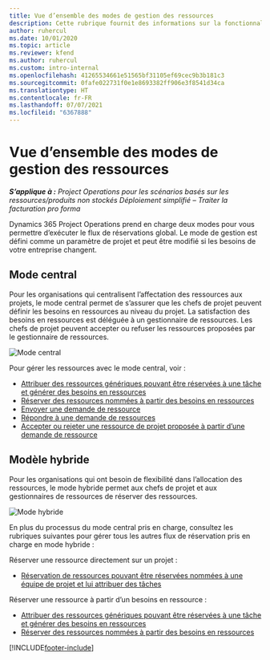 ```yaml
---
title: Vue d’ensemble des modes de gestion des ressources
description: Cette rubrique fournit des informations sur la fonctionnalité de gestion des ressources dans Dynamics 365 Project Operations.
author: ruhercul
ms.date: 10/01/2020
ms.topic: article
ms.reviewer: kfend
ms.author: ruhercul
ms.custom: intro-internal
ms.openlocfilehash: 41265534661e51565bf31105ef69cec9b3b181c3
ms.sourcegitcommit: 0fafe022731f0e1e8693382ff906e3f8541d34ca
ms.translationtype: HT
ms.contentlocale: fr-FR
ms.lasthandoff: 07/07/2021
ms.locfileid: "6367888"
---
```

# <a name="resource-management-modes-overview"></a>Vue d’ensemble des modes de gestion des ressources

_**S’applique à :** Project Operations pour les scénarios basés sur les ressources/produits non stockés Déploiement simplifié – Traiter la facturation pro forma_


Dynamics 365 Project Operations prend en charge deux modes pour vous permettre d’exécuter le flux de réservations global. Le mode de gestion est défini comme un paramètre de projet et peut être modifié si les besoins de votre entreprise changent.    

## <a name="central-mode"></a>Mode central
Pour les organisations qui centralisent l’affectation des ressources aux projets, le mode central permet de s’assurer que les chefs de projet peuvent définir les besoins en ressources au niveau du projet. La satisfaction des besoins en ressources est déléguée à un gestionnaire de ressources. Les chefs de projet peuvent accepter ou refuser les ressources proposées par le gestionnaire de ressources.

![Mode central](./media/resource-management-central.png)

Pour gérer les ressources avec le mode central, voir :

- [Attribuer des ressources génériques pouvant être réservées à une tâche et générer des besoins en ressources](/dynamics365/project-service/assign-generic-bookable-resource)
- [Réserver des ressources nommées à partir des besoins en ressources](/dynamics365/project-service/book-named-resource)
- [Envoyer une demande de ressource](/dynamics365/project-service/submit-resource-request)
- [Répondre à une demande de ressources](/dynamics365/project-service/resource-management-fulfill-requests)
- [Accepter ou rejeter une ressource de projet proposée à partir d’une demande de ressource](/dynamics365/project-service/accept-reject-proposed-resource)

## <a name="hybrid-mode"></a>Modèle hybride
Pour les organisations qui ont besoin de flexibilité dans l’allocation des ressources, le mode hybride permet aux chefs de projet et aux gestionnaires de ressources de réserver des ressources.

![Mode hybride](./media/resource-management-hybrid.png)

En plus du processus du mode central pris en charge, consultez les rubriques suivantes pour gérer tous les autres flux de réservation pris en charge en mode hybride :

Réserver une ressource directement sur un projet :
- [Réservation de ressources pouvant être réservées nommées à une équipe de projet et lui attribuer des tâches](/dynamics365/project-service/assign-named-bookable-resource)

Réserver une ressource à partir d’un besoins en ressource :
- [Attribuer des ressources génériques pouvant être réservées à une tâche et générer des besoins en ressources](/dynamics365/project-service/assign-generic-bookable-resource)
- [Réserver des ressources nommées à partir des besoins en ressources](/dynamics365/project-service/book-named-resource)


[!INCLUDE[footer-include](../includes/footer-banner.md)]